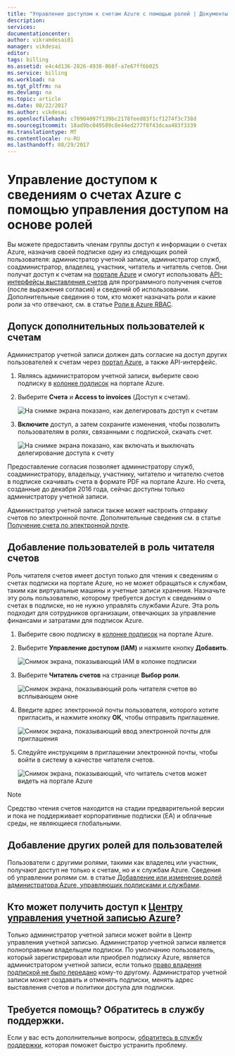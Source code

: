 ```yaml
---
title: "Управление доступом к счетам Azure с помощью ролей | Документы Майкрософт"
description: 
services: 
documentationcenter: 
author: vikramdesai01
manager: vikdesai
editor: 
tags: billing
ms.assetid: e4c4d136-2826-4938-868f-a7e67ff6b025
ms.service: billing
ms.workload: na
ms.tgt_pltfrm: na
ms.devlang: na
ms.topic: article
ms.date: 08/22/2017
ms.author: vikdesai
ms.openlocfilehash: c70904097f139bc2178feed83f1cf1274f3c738d
ms.sourcegitcommit: 18ad9bc049589c8e44ed277f8f43dcaa483f3339
ms.translationtype: MT
ms.contentlocale: ru-RU
ms.lasthandoff: 08/29/2017
---
```

# <a name="manage-access-to-billing-information-for-azure-using-role-based-access-control"></a>Управление доступом к сведениям о счетах Azure с помощью управления доступом на основе ролей

Вы можете предоставить членам группы доступ к информации о счетах Azure, назначив своей подписке одну из следующих ролей пользователя: администратор учетной записи, администратор служб, соадминистратор, владелец, участник, читатель и читатель счетов. Они получат доступ к счетам на [портале Azure](https://portal.azure.com/) и смогут использовать [API-интерфейсы выставления счетов](billing-usage-rate-card-overview.md) для программного получения счетов (после выражения согласия) и сведений об использовании. Дополнительные сведения о том, кто может назначать роли и какие роли за что отвечают, см. в статье [Роли в Azure RBAC](../active-directory/role-based-access-built-in-roles.md).

## <a name="opt-in"></a> Допуск дополнительных пользователей к счетам

Администратор учетной записи должен дать согласие на доступ других пользователей к счетам через [портал Azure](https://portal.azure.com/), а также API-интерфейс.

1. Являясь администратором учетной записи, выберите свою подписку в [колонке подписок](https://portal.azure.com/#blade/Microsoft_Azure_Billing/SubscriptionsBlade) на портале Azure.

1. Выберите **Счета** и **Access to invoices** (Доступ к счетам).

    ![На снимке экрана показано, как делегировать доступ к счетам](./media/billing-manage-access/AA-optin.png)

1. **Включите** доступ, а затем сохраните изменения, чтобы позволить пользователям в ролях, связанными с подпиской, скачать счет.

    ![На снимке экрана показано, как включать и выключать делегирование доступа к счету](./media/billing-manage-access/AA-optinAllow.png)

Предоставление согласия позволяет администратору служб, соадминистратору, владельцу, участнику, читателю и читателю счетов в подписке скачивать счета в формате PDF на портале Azure. Но счета, созданные до декабря 2016 года, сейчас доступны только администратору учетной записи.

Администратор учетной записи также может настроить отправку счетов по электронной почте. Дополнительные сведения см. в статье [Получение счета по электронной почте](billing-download-azure-invoice-daily-usage-date.md).

## <a name="adding-users-to-the-billing-reader-role"></a>Добавление пользователей в роль читателя счетов

Роль читателя счетов имеет доступ только для чтения к сведениям о счетах подписки на портале Azure, но не может обращаться к службам, таким как виртуальные машины и учетные записи хранения. Назначьте эту роль пользователю, которому требуется доступ к сведениям о счетах в подписке, но не нужно управлять службами Azure. Эта роль подходит для сотрудников организации, отвечающих за управление финансами и затратами для подписок Azure.

1. Выберите свою подписку в [колонке подписок](https://portal.azure.com/#blade/Microsoft_Azure_Billing/SubscriptionsBlade) на портале Azure.

1. Выберите **Управление доступом (IAM)** и нажмите кнопку **Добавить**.

    ![Снимок экрана, показывающий IAM в колонке подписки](./media/billing-manage-access/select-iam.PNG)

1. Выберите **Читатель счетов** на странице **Выбор роли**.

    ![Снимок экрана, показывающий роль читателя счетов во всплывающем окне](./media/billing-manage-access/select-roles.PNG)

1. Введите адрес электронной почты пользователя, которого хотите пригласить, и нажмите кнопку **ОК**, чтобы отправить приглашение.

    ![Снимок экрана, показывающий ввод электронной почты для приглашения](./media/billing-manage-access/add-user.PNG)

1. Следуйте инструкциям в приглашении электронной почты, чтобы войти в систему в качестве читателя счетов.

    ![Снимок экрана, показывающий, что читатель счетов может видеть на портале Azure](./media/billing-manage-access/billing-reader-view.png)

> [!NOTE]
> Средство чтения счетов находится на стадии предварительной версии и пока не поддерживает корпоративные подписки (EA) и облачные среды, не являющиеся глобальными.

## <a name="adding-users-to-other-roles"></a>Добавление других ролей для пользователей

Пользователи с другими ролями, такими как владелец или участник, получают доступ не только к счетам, но и к службам Azure. Сведения об управлении ролями см. в статье [Добавление или изменение ролей администратора Azure, управляющих подписками и службами](billing-add-change-azure-subscription-administrator.md).

## <a name="who-can-access-the-account-centerhttpsaccountwindowsazurecom"></a>Кто может получить доступ к [Центру управления учетной записью Azure](https://account.windowsazure.com)?

Только администратор учетной записи может войти в Центр управления учетной записью. Администратор учетной записи является полноправным владельцем подписки. По умолчанию пользователь, который зарегистрировал или приобрел подписку Azure, является администратором учетной записи, если только [право владения подпиской не было передано](billing-subscription-transfer.md) кому-то другому. Администратор учетной записи может создавать и отменять подписки, менять адрес выставления счетов и политики доступа для подписки.

## <a name="need-help-contact-support"></a>Требуется помощь? Обратитесь в службу поддержки.

Если у вас есть дополнительные вопросы, [обратитесь в службу поддержки](https://portal.azure.com/?#blade/Microsoft_Azure_Support/HelpAndSupportBlade), которая поможет быстро устранить проблему.
